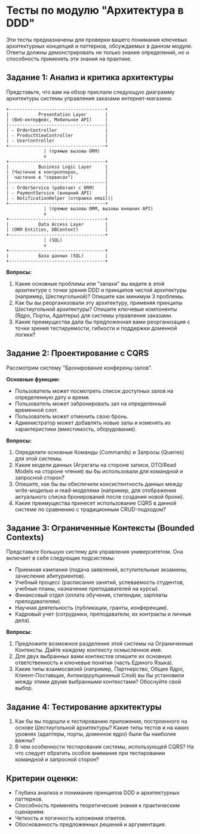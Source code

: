 # Тесты по модулю "Архитектура в DDD"

Эти тесты предназначены для проверки вашего понимания ключевых архитектурных концепций и паттернов, обсуждаемых в данном модуле. Ответы должны демонстрировать не только знание определений, но и способность применять эти знания на практике.

## Задание 1: Анализ и критика архитектуры

Представьте, что вам на обзор прислали следующую диаграмму архитектуры системы управления заказами интернет-магазина:

```
+------------------------------------+
|           Presentation Layer       |
| (Веб-интерфейс, Мобильное API)     |
|------------------------------------|
| - OrderController                  |
| - ProductViewController            |
| - UserController                   |
+------------------------------------+
              | (прямые вызовы ORM)
              v
+------------------------------------+
|           Business Logic Layer     |
| (Частично в контроллерах,          |
|  частично в "сервисах")            |
|------------------------------------|
| - OrderService (работает с ORM)    |
| - PaymentService (внешний API)     |
| - NotificationHelper (отправка email)|
+------------------------------------+
              | (прямые вызовы ORM, вызовы внешних API)
              v
+------------------------------------+
|           Data Access Layer        |
| (ORM Entities, DBContext)          |
+------------------------------------+
              | (SQL)
              v
+------------------------------------+
|           База данных (SQL)        |
+------------------------------------+
```

**Вопросы:**

1.  Какие основные проблемы или "запахи" вы видите в этой архитектуре с точки зрения DDD и принципов чистой архитектуры (например, Шестиугольной)? Опишите как минимум 3 проблемы.
2.  Как бы вы реорганизовали эту архитектуру, применяя принципы Шестиугольной архитектуры? Опишите ключевые компоненты (Ядро, Порты, Адаптеры) для системы управления заказами.
3.  Какие преимущества дала бы предложенная вами реорганизация с точки зрения тестируемости, гибкости и поддержки доменной логики?

## Задание 2: Проектирование с CQRS

Рассмотрим систему "Бронирование конференц-залов".

**Основные функции:**
*   Пользователь может посмотреть список доступных залов на определенную дату и время.
*   Пользователь может забронировать зал на определенный временной слот.
*   Пользователь может отменить свою бронь.
*   Администратор может добавлять новые залы и изменять их характеристики (вместимость, оборудование).

**Вопросы:**

1.  Определите основные Команды (Commands) и Запросы (Queries) для этой системы.
2.  Какие модели данных (Агрегаты на стороне записи, DTO/Read Models на стороне чтения) вы бы использовали для командной и запросной сторон?
3.  Опишите, как бы вы обеспечили консистентность данных между write-моделью и read-моделями (например, для отображения актуального списка бронирований после создания новой брони).
4.  Какие преимущества принесет использование CQRS в данной системе по сравнению с традиционным CRUD-подходом?

## Задание 3: Ограниченные Контексты (Bounded Contexts)

Представьте большую систему для управления университетом. Она включает в себя следующие подсистемы:

*   Приемная кампания (подача заявлений, вступительные экзамены, зачисление абитуриентов).
*   Учебный процесс (расписание занятий, успеваемость студентов, учебные планы, назначение преподавателей на курсы).
*   Финансовый отдел (оплата обучения, стипендии, зарплаты преподавателям).
*   Научная деятельность (публикации, гранты, конференции).
*   Кадровый учет (сотрудники, преподаватели, их контракты и личные дела).

**Вопросы:**

1.  Предложите возможное разделение этой системы на Ограниченные Контексты. Дайте каждому контексту осмысленное имя.
2.  Для двух выбранных вами контекстов опишите их основную ответственность и ключевые понятия (часть Единого Языка).
3.  Какие типы взаимосвязей (например, Партнерство, Общее Ядро, Клиент-Поставщик, Антикоррупционный Слой) вы бы установили между этими двумя выбранными контекстами? Обоснуйте свой выбор.

## Задание 4: Тестирование архитектуры

1.  Как бы вы подошли к тестированию приложения, построенного на основе Шестиугольной архитектуры? Какие типы тестов и на каких уровнях (адаптеры, порты, доменное ядро) были бы наиболее важны?
2.  В чем особенности тестирования системы, использующей CQRS? На что следует обратить особое внимание при тестировании командной и запросной сторон?

## Критерии оценки:

*   Глубина анализа и понимание принципов DDD и архитектурных паттернов.
*   Способность применять теоретические знания к практическим сценариям.
*   Четкость и логичность изложения ответов.
*   Обоснованность предложенных решений и аргументация.
